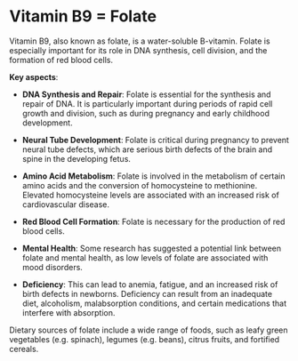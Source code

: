 # Vitamin B9 = Folate

Vitamin B9, also known as folate, is a water-soluble B-vitamin. Folate is especially important for its role in DNA synthesis, cell division, and the formation of red blood cells.

**Key aspects**:

* **DNA Synthesis and Repair**: Folate is essential for the synthesis and repair of DNA. It is particularly important during periods of rapid cell growth and division, such as during pregnancy and early childhood development.

* **Neural Tube Development**: Folate is critical during pregnancy to prevent neural tube defects, which are serious birth defects of the brain and spine in the developing fetus.

* **Amino Acid Metabolism**: Folate is involved in the metabolism of certain amino acids and the conversion of homocysteine to methionine. Elevated homocysteine levels are associated with an increased risk of cardiovascular disease.

* **Red Blood Cell Formation**: Folate is necessary for the production of red blood cells.

* **Mental Health**: Some research has suggested a potential link between folate and mental health, as low levels of folate are associated with mood disorders.

* **Deficiency**: This can lead to anemia, fatigue, and an increased risk of birth defects in newborns. Deficiency can result from an inadequate diet, alcoholism, malabsorption conditions, and certain medications that interfere with absorption. 
  
Dietary sources of folate include a wide range of foods, such as leafy green vegetables (e.g. spinach), legumes (e.g. beans), citrus fruits, and fortified cereals.
